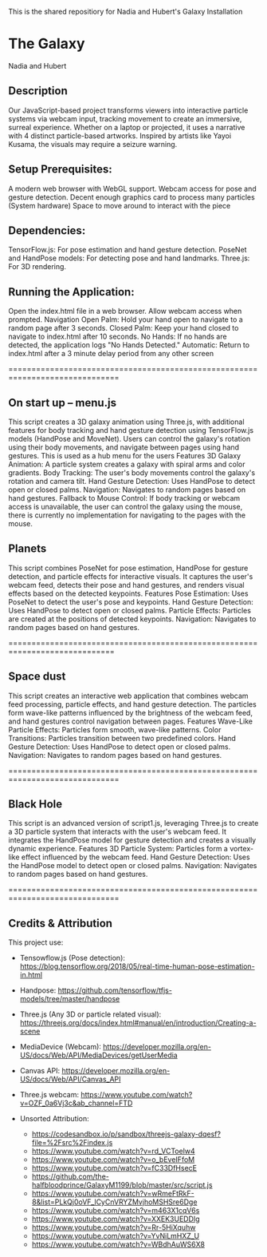 This is the shared repositiory for Nadia and Hubert's Galaxy Installation

# The Galaxy
Nadia and Hubert

## Description
Our JavaScript-based project transforms viewers into interactive particle systems via webcam input, tracking movement to create an immersive, surreal experience. Whether on a laptop or projected, it uses a narrative with 4 distinct particle-based artworks. Inspired by artists like Yayoi Kusama, the visuals may require a seizure warning.

## Setup Prerequisites:
A modern web browser with WebGL support.
Webcam access for pose and gesture detection.
Decent enough graphics card to process many particles (System hardware)
Space to move around to interact with the piece

## Dependencies:
TensorFlow.js: For pose estimation and hand gesture detection.
PoseNet and HandPose models: For detecting pose and hand landmarks.
Three.js: For 3D rendering.

## Running the Application:
Open the index.html file in a web browser.
Allow webcam access when prompted.
Navigation
Open Palm: Hold your hand open to navigate to a random page after 3 seconds.
Closed Palm: Keep your hand closed to navigate to index.html after 10 seconds.
No Hands: If no hands are detected, the application logs "No Hands Detected."
Automatic: Return to index.html after a 3 minute delay period from any other screen

==============================================================================

## On start up – menu.js
This script creates a 3D galaxy animation using Three.js, with additional features for body tracking and hand gesture detection using TensorFlow.js models (HandPose and MoveNet). Users can control the galaxy's rotation using their body movements, and navigate between pages using hand gestures. This is used as a hub menu for the users
Features
3D Galaxy Animation: A particle system creates a galaxy with spiral arms and color gradients.
Body Tracking: The user's body movements control the galaxy's rotation and camera tilt.
Hand Gesture Detection: Uses HandPose to detect open or closed palms.
Navigation: Navigates to random pages based on hand gestures.
Fallback to Mouse Control: If body tracking or webcam access is unavailable, the user can control the galaxy using the mouse, there is currently no implementation for navigating to the pages with the mouse.



## Planets 
This script combines PoseNet for pose estimation, HandPose for gesture detection, and particle effects for interactive visuals. It captures the user's webcam feed, detects their pose and hand gestures, and renders visual effects based on the detected keypoints.
Features
Pose Estimation: Uses PoseNet to detect the user's pose and keypoints.
Hand Gesture Detection: Uses HandPose to detect open or closed palms.
Particle Effects: Particles are created at the positions of detected keypoints.
Navigation: Navigates to random pages based on hand gestures.

=============================================================================

## Space dust
This script creates an interactive web application that combines webcam feed processing, particle effects, and hand gesture detection. The particles form wave-like patterns influenced by the brightness of the webcam feed, and hand gestures control navigation between pages.
Features
Wave-Like Particle Effects: Particles form smooth, wave-like patterns.
Color Transitions: Particles transition between two predefined colors.
Hand Gesture Detection: Uses HandPose to detect open or closed palms.
Navigation: Navigates to random pages based on hand gestures.


==============================================================================

## Black Hole
This script is an advanced version of script1.js, leveraging Three.js to create a 3D particle system that interacts with the user's webcam feed. It integrates the HandPose model for gesture detection and creates a visually dynamic experience.
Features
3D Particle System: Particles form a vortex-like effect influenced by the webcam feed.
Hand Gesture Detection: Uses the HandPose model to detect open or closed palms.
Navigation: Navigates to random pages based on hand gestures.

==============================================================================

## Credits & Attribution
This project use:
- Tensowflow.js (Pose detection): https://blog.tensorflow.org/2018/05/real-time-human-pose-estimation-in.html
- Handpose: https://github.com/tensorflow/tfjs-models/tree/master/handpose
- Three.js (Any 3D or particle related visual): https://threejs.org/docs/index.html#manual/en/introduction/Creating-a-scene
- MediaDevice (Webcam): https://developer.mozilla.org/en-US/docs/Web/API/MediaDevices/getUserMedia
- Canvas API: https://developer.mozilla.org/en-US/docs/Web/API/Canvas_API
- Three.js webcam: https://www.youtube.com/watch?v=OZF_0a6Vj3c&ab_channel=FTD

- Unsorted Attribution:
   - https://codesandbox.io/p/sandbox/threejs-galaxy-dqesf?file=%2Fsrc%2Findex.js
   - https://www.youtube.com/watch?v=rd_VCToelw4
   - https://www.youtube.com/watch?v=o_bEveIFfoM
   - https://www.youtube.com/watch?v=fC33DfHsecE
   - https://github.com/the-halfbloodprince/GalaxyM1199/blob/master/src/script.js
   - https://www.youtube.com/watch?v=wRmeFtRkF-8&list=PLkQj0oVF_lCyCnVRYZMvjhoMSHSre6Dge
   - https://www.youtube.com/watch?v=m463X1cqV6s
   - https://www.youtube.com/watch?v=XXEK3UEDDIg
   - https://www.youtube.com/watch?v=Rr-5HiXquhw
   - https://www.youtube.com/watch?v=YvNiLmHXZ_U
   - https://www.youtube.com/watch?v=WBdhAuWS6X8
   





